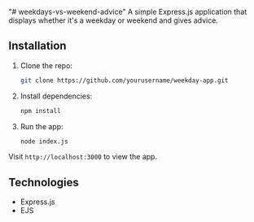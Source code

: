 "# weekdays-vs-weekend-advice" 
A simple Express.js application that displays whether it's a weekday or weekend and gives advice.

## Installation

1. Clone the repo:
   ```bash
   git clone https://github.com/yourusername/weekday-app.git
   ```
2. Install dependencies:
   ```bash
   npm install
   ```
3. Run the app:
   ```bash
   node index.js
   ```

Visit `http://localhost:3000` to view the app.

## Technologies
- Express.js
- EJS
